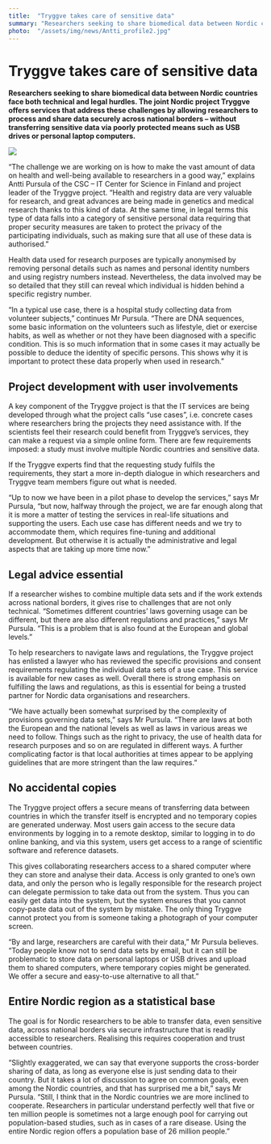 ```yaml
---
title:  "Tryggve takes care of sensitive data"
summary: "Researchers seeking to share biomedical data between Nordic countries face both technical and legal hurdles. The joint Nordic project Tryggve offers services that address these challenges by allowing researchers to process and share data securely across national borders."
photo:  "/assets/img/news/Antti_profile2.jpg"
---
```


Tryggve takes care of sensitive data
====================================

**Researchers seeking to share biomedical data between Nordic countries face both technical and legal hurdles. The joint Nordic project Tryggve offers services that address these challenges by allowing researchers to process and share data securely across national borders – without transferring sensitive data via poorly protected means such as USB drives or personal laptop computers.**

<a href="{{ site.baseurl }}/assets/img/news/Antti_profile.jpg"> <img class="smallpic" src="{{ site.baseurl }}/assets/img/news/Antti_profile.jpg"> </a>

“The challenge we are working on is how to make the vast amount of data on health and well-being available to researchers in a good way,” explains Antti Pursula of the CSC – IT Center for Science in Finland and project leader of the Tryggve project. “Health and registry data are very valuable for research, and great advances are being made in genetics and medical research thanks to this kind of data. At the same time, in legal terms this type of data falls into a category of sensitive personal data requiring that proper security measures are taken to protect the privacy of the participating individuals, such as making sure that all use of these data is authorised.”

Health data used for research purposes are typically anonymised by removing personal details such as names and personal identity numbers and using registry numbers instead. Nevertheless, the data involved may be so detailed that they still can reveal which individual is hidden behind a specific registry number.

“In a typical use case, there is a hospital study collecting data from volunteer subjects,” continues Mr Pursula. “There are DNA sequences, some basic information on the volunteers such as lifestyle, diet or exercise habits, as well as whether or not they have been diagnosed with a specific condition. This is so much information that in some cases it may actually be possible to deduce the identity of specific persons. This shows why it is important to protect these data properly when used in research.”

Project development with user involvements
------------------------------------------

A key component of the Tryggve project is that the IT services are being developed through what the project calls “use cases”, i.e. concrete cases where researchers bring the projects they need assistance with. If the scientists feel their research could benefit from Tryggve’s services, they can make a request via a simple online form. There are few requirements imposed: a study must involve multiple Nordic countries and sensitive data.

If the Tryggve experts find that the requesting study fulfils the requirements, they start a more in-depth dialogue in which researchers and Tryggve team members figure out what is needed.

“Up to now we have been in a pilot phase to develop the services,” says Mr Pursula, “but now, halfway through the project, we are far enough along that it is more a matter of testing the services in real-life situations and supporting the users. Each use case has different needs and we try to accommodate them, which requires fine-tuning and additional development. But otherwise it is actually the administrative and legal aspects that are taking up more time now.”

Legal advice essential
----------------------

If a researcher wishes to combine multiple data sets and if the work extends across national borders, it gives rise to challenges that are not only technical. “Sometimes different countries’ laws governing usage can be different, but there are also different regulations and practices,” says Mr Pursula. “This is a problem that is also found at the European and global levels.”

To help researchers to navigate laws and regulations, the Tryggve project has enlisted a lawyer who has reviewed the specific provisions and consent requirements regulating the individual data sets of a use case. This service is available for new cases as well. Overall there is strong emphasis on fulfilling the laws and regulations, as this is essential for being a trusted partner for Nordic data organisations and researchers.

“We have actually been somewhat surprised by the complexity of provisions governing data sets,” says Mr Pursula. “There are laws at both the European and the national levels as well as laws in various areas we need to follow. Things such as the right to privacy, the use of health data for research purposes and so on are regulated in different ways. A further complicating factor is that local authorities at times appear to be applying guidelines that are more stringent than the law requires.”

No accidental copies
--------------------

The Tryggve project offers a secure means of transferring data between countries in which the transfer itself is encrypted and no temporary copies are generated underway. Most users gain access to the secure data environments by logging in to a remote desktop, similar to logging in to do online banking, and via this system, users get access to a range of scientific software and reference datasets.

This gives collaborating researchers access to a shared computer where they can store and analyse their data. Access is only granted to one’s own data, and only the person who is legally responsible for the research project can delegate permission to take data out from the system. Thus you can easily get data into the system, but the system ensures that you cannot copy-paste data out of the system by mistake. The only thing Tryggve cannot protect you from is someone taking a photograph of your computer screen.

“By and large, researchers are careful with their data,” Mr Pursula believes. “Today people know not to send data sets by email, but it can still be problematic to store data on personal laptops or USB drives and upload them to shared computers, where temporary copies might be generated. We offer a secure and easy-to-use alternative to all that.”

Entire Nordic region as a statistical base
------------------------------------------

The goal is for Nordic researchers to be able to transfer data, even sensitive data, across national borders via secure infrastructure that is readily accessible to researchers. Realising this requires cooperation and trust between countries.

“Slightly exaggerated, we can say that everyone supports the cross-border sharing of data, as long as everyone else is just sending data to their country. But it takes a lot of discussion to agree on common goals, even among the Nordic countries, and that has surprised me a bit,” says Mr Pursula. “Still, I think that in the Nordic countries we are more inclined to cooperate. Researchers in particular understand perfectly well that five or ten million people is sometimes not a large enough pool for carrying out population-based studies, such as in cases of a rare disease. Using the entire Nordic region offers a population base of 26 million people.”

